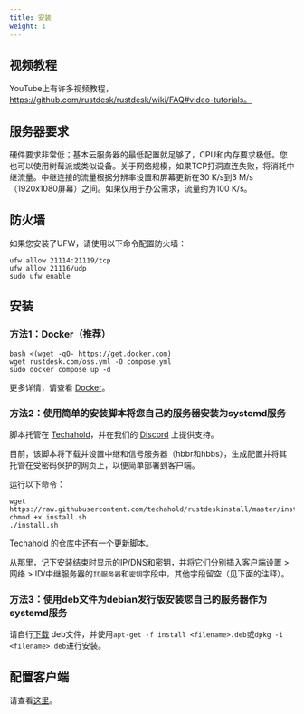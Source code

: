 ```yaml
---
title: 安装
weight: 1
---
```


## 视频教程
YouTube上有许多视频教程，https://github.com/rustdesk/rustdesk/wiki/FAQ#video-tutorials。

## 服务器要求
硬件要求非常低；基本云服务器的最低配置就足够了，CPU和内存要求极低。您也可以使用树莓派或类似设备。关于网络规模，如果TCP打洞直连失败，将消耗中继流量。中继连接的流量根据分辨率设置和屏幕更新在30 K/s到3 M/s（1920x1080屏幕）之间。如果仅用于办公需求，流量约为100 K/s。

## 防火墙
如果您安装了UFW，请使用以下命令配置防火墙：
```
ufw allow 21114:21119/tcp
ufw allow 21116/udp
sudo ufw enable
```

## 安装
### 方法1：Docker（推荐）

```
bash <(wget -qO- https://get.docker.com)
wget rustdesk.com/oss.yml -O compose.yml
sudo docker compose up -d
```

更多详情，请查看 [Docker](/docs/en/self-host/rustdesk-server-oss/docker/)。

### 方法2：使用简单的安装脚本将您自己的服务器安装为systemd服务
脚本托管在 [Techahold](https://github.com/techahold/rustdeskinstall)，并在我们的 [Discord](https://discord.com/invite/nDceKgxnkV) 上提供支持。

目前，该脚本将下载并设置中继和信号服务器（hbbr和hbbs），生成配置并将其托管在受密码保护的网页上，以便简单部署到客户端。

运行以下命令：
```
wget https://raw.githubusercontent.com/techahold/rustdeskinstall/master/install.sh
chmod +x install.sh
./install.sh
```

[Techahold](https://github.com/techahold/rustdeskinstall) 的仓库中还有一个更新脚本。

从那里，记下安装结束时显示的IP/DNS和密钥，并将它们分别插入客户端设置 > 网络 > ID/中继服务器的`ID服务器`和`密钥`字段中，其他字段留空（见下面的注释）。

### 方法3：使用deb文件为debian发行版安装您自己的服务器作为systemd服务

请自行[下载](https://github.com/rustdesk/rustdesk-server/releases/latest) deb文件，并使用`apt-get -f install <filename>.deb`或`dpkg -i <filename>.deb`进行安装。

## 配置客户端
请查看[这里](/docs/en/self-host/client-configuration/#2-manual-config)。
